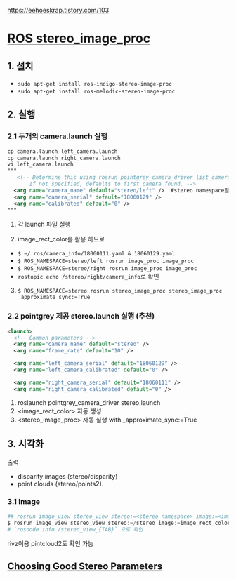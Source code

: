 

https://eehoeskrap.tistory.com/103

# [ROS stereo_image_proc](http://wiki.ros.org/stereo_image_proc)

## 1. 설치 
- `sudo apt-get install ros-indigo-stereo-image-proc`
- `sudo apt-get install ros-melodic-stereo-image-proc`


## 2. 실행 

### 2.1 두개의 camera.launch 실행 

```xml
cp camera.launch left_camera.launch
cp camera.launch right_camera.launch
vi left_camera.launch 
"""
   <!-- Determine this using rosrun pointgrey_camera_driver list_cameras.
       If not specified, defaults to first camera found. -->
  <arg name="camera_name" default="stereo/left" />  #stereo namespace필수 
  <arg name="camera_serial" default="18060129" />
  <arg name="calibrated" default="0" />
"""
```

1. 각 launch 파일 실행 

2. image_rect_color를 활용 하므로 
  - `$ ~/.ros/camera_info/18060111.yaml & 18060129.yaml`
  - `$ ROS_NAMESPACE=stereo/left rosrun image_proc image_proc` 
  - `$ ROS_NAMESPACE=stereo/right rosrun image_proc image_proc`
  - `rostopic echo /stereo/right/camera_info`로 확인 
3. `$ ROS_NAMESPACE=stereo rosrun stereo_image_proc stereo_image_proc _approximate_sync:=True`





### 2.2 pointgrey 제공 stereo.launch 실행 (추천)

```xml
<launch>
  <!-- Common parameters -->
  <arg name="camera_name" default="stereo" />
  <arg name="frame_rate" default="10" />

  <arg name="left_camera_serial" default="18060129" />
  <arg name="left_camera_calibrated" default="0" />

  <arg name="right_camera_serial" default="18060111" />
  <arg name="right_camera_calibrated" default="0" />
```

1. roslaunch pointgrey_camera_driver stereo.launch
2. <image_rect_color> 자동 생성 
3. <stereo_image_proc> 자동 실행 with _approximate_sync:=True 



## 3. 시각화 

출력 
- disparity images (stereo/disparity) 
- point clouds (stereo/points2).

### 3.1 Image


```python 
## rosrun image_view stereo_view stereo:=<stereo namespace> image:=<image topic identifier>
$ rosrun image_view stereo_view stereo:=/stereo image:=image_rect_color _queue_size:=20
# `rosnode info /stereo_view_{TAB}` 으로 확인 
```

rivz이용 pintcloud2도 확인 가능 


## [Choosing Good Stereo Parameters](http://wiki.ros.org/stereo_image_proc/Tutorials/ChoosingGoodStereoParameters)